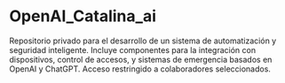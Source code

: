 # OpenAI_Catalina_ai
Repositorio privado para el desarrollo de un sistema de automatización y seguridad inteligente. Incluye componentes para la integración con dispositivos, control de accesos, y sistemas de emergencia basados en OpenAI y ChatGPT. Acceso restringido a colaboradores seleccionados.
